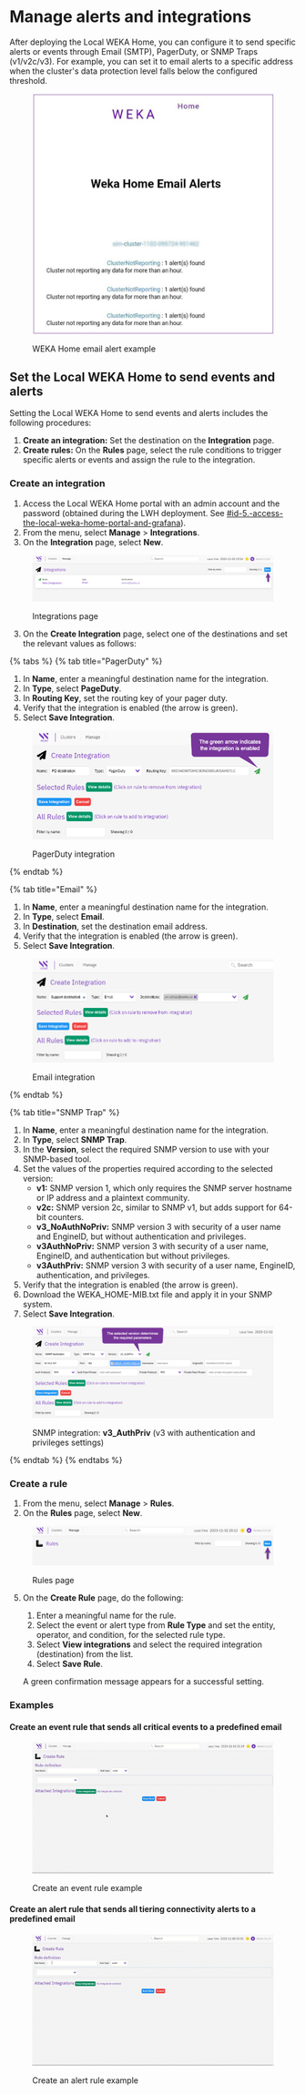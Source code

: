 # Manage alerts and integrations

After deploying the Local WEKA Home, you can configure it to send specific alerts or events through Email (SMTP), PagerDuty, or SNMP Traps (v1/v2c/v3). For example, you can set it to email alerts to a specific address when the cluster's data protection level falls below the configured threshold.

<figure><img src="../../.gitbook/assets/LWH_email_alert.jpg" alt="" width="563"><figcaption><p>WEKA Home email alert example</p></figcaption></figure>

## Set the Local WEKA Home to send events and alerts

Setting the Local WEKA Home to send events and alerts includes the following procedures:

1. **Create an integration:** Set the destination on the **Integration** page.
2. **Create rules:** On the **Rules** page, select the rule conditions to trigger specific alerts or events and assign the rule to the integration.

### Create an integration

1. Access the Local WEKA Home portal with an admin account and the password (obtained during the LWH deployment. See [#id-5.-access-the-local-weka-home-portal-and-grafana](local-weka-home-deployment.md#id-5.-access-the-local-weka-home-portal-and-grafana "mention")).
2. From the menu, select **Manage** > **Integrations**.
3. On the **Integration** page, select **New**.

<figure><img src="../../.gitbook/assets/lwh_integrations_new.png" alt=""><figcaption><p>Integrations page</p></figcaption></figure>

3. On the **Create Integration** page, select one of the destinations and set the relevant values as follows:

{% tabs %}
{% tab title="PagerDuty" %}
1. In **Name**, enter a meaningful destination name for the integration.
2. In **Type**, select **PageDuty**.
3. In **Routing Key**, set the routing key of your pager duty.
4. Verify that the integration is enabled (the arrow is green).
5. Select **Save Integration**.

<figure><img src="../../.gitbook/assets/lwh_pd_integration.png" alt="" width="563"><figcaption><p>PagerDuty integration</p></figcaption></figure>
{% endtab %}

{% tab title="Email" %}
1. In **Name**, enter a meaningful destination name for the integration.
2. In **Type**, select **Email**.
3. In **Destination**, set the destination email address.
4. Verify that the integration is enabled (the arrow is green).
5. Select **Save Integration**.

<figure><img src="../../.gitbook/assets/lwh_email_integration.png" alt="" width="563"><figcaption><p>Email integration</p></figcaption></figure>
{% endtab %}

{% tab title="SNMP Trap" %}
1. In **Name**, enter a meaningful destination name for the integration.
2. In **Type**, select **SNMP Trap**.
3. In the **Version**, select the required SNMP version to use with your SNMP-based tool.&#x20;
4. Set the values of the properties required according to the selected version:
   * **v1:** SNMP version 1, which only requires the SNMP server hostname or IP address and a plaintext community.
   * **v2c:** SNMP version 2c, similar to SNMP v1, but adds support for 64-bit counters.
   * **v3\_NoAuthNoPriv:** SNMP version 3 with security of a user name and EngineID, but without authentication and privileges.
   * **v3AuthNoPriv:** SNMP version 3 with security of a user name, EngineID, and authentication but without privileges.
   * **v3AuthPriv:** SNMP version 3 with security of a user name, EngineID, authentication, and privileges.
5. Verify that the integration is enabled (the arrow is green).
6. Download the WEKA\_HOME-MIB.txt file and apply it in your SNMP system.
7. Select **Save Integration**.

<figure><img src="../../.gitbook/assets/lwh_snmp_integration.png" alt=""><figcaption><p>SNMP integration: <strong>v3_AuthPriv</strong> (v3 with authentication and privileges settings)</p></figcaption></figure>
{% endtab %}
{% endtabs %}

### Create a rule

1. From the menu, select **Manage** > **Rules**.
2. On the **Rules** page, select **New**.

<figure><img src="../../.gitbook/assets/lwh_rules_new.png" alt=""><figcaption><p>Rules page</p></figcaption></figure>

5.  On the **Create Rule** page, do the following:

    1. Enter a meaningful name for the rule.
    2. Select the event or alert type from **Rule Type** and set the entity, operator, and condition, for the selected rule type.
    3. Select **View integrations** and select the required integration (destination) from the list.
    4. Select **Save Rule**.

    A green confirmation message appears for a successful setting.

### Examples

#### Create an event rule that sends all critical events to a predefined email

<figure><img src="../../.gitbook/assets/lwh_event_rule_example (1).gif" alt=""><figcaption><p>Create an event rule example</p></figcaption></figure>

#### Create an alert rule that sends all tiering connectivity alerts to a predefined email

<figure><img src="../../.gitbook/assets/lwh_alert_rule_example (1).gif" alt=""><figcaption><p>Create an alert rule example</p></figcaption></figure>
